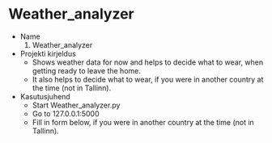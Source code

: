 # Weather_analyzer
* Name
    1. Weather_analyzer
* Projekti kirjeldus
    * Shows weather data for now and helps to decide what to wear, when getting ready to leave the home.
    * It also helps to decide what to wear, if you were in another country at the time (not in Tallinn).
* Kasutusjuhend
    * Start Weather_analyzer.py
    * Go to 127.0.0.1:5000
    * Fill in form below, if you were in another country at the time (not in Tallinn).
